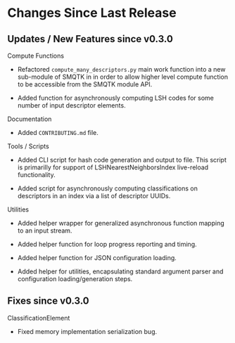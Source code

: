 Changes Since Last Release
==========================


Updates / New Features since v0.3.0
-----------------------------------

Compute Functions

  * Refactored ``compute_many_descriptors.py`` main work function into a new
    sub-module of SMQTK in in order to allow higher level compute function to
    be accessible from the SMQTK module API.

  * Added function for asynchronously computing LSH codes for some number of
    input descriptor elements.
    
Documentation

  * Added ``CONTRIBUTING.md`` file.

Tools / Scripts

  * Added CLI script for hash code generation and output to file. This script
    is primarilly for support of LSHNearestNeighborsIndex live-reload
    functionality.

  * Added script for asynchronously computing classifications on descriptors
    in an index via a list of descriptor UUIDs.

Utilities

  * Added helper wrapper for generalized asynchronous function mapping to an
    input stream.

  * Added helper function for loop progress reporting and timing.

  * Added helper function for JSON configuration loading.

  * Added helper for utilities, encapsulating standard argument parser and
    configuration loading/generation steps.


Fixes since v0.3.0
------------------

ClassificationElement

  * Fixed memory implementation serialization bug.
